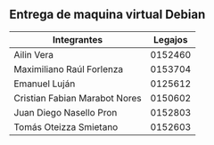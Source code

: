 ## Entrega de maquina virtual Debian

| Integrantes  | Legajos |
| ------------- | ------------- |
| Ailin Vera | 0152460 |
| Maximiliano Raúl Forlenza   | 0153704 |
| Emanuel Luján | 0125612 |
| Cristian Fabian Marabot Nores | 0150602 |
| Juan Diego Nasello Pron | 0152803 |
| Tomás Oteizza Smietano | 0152603 |
